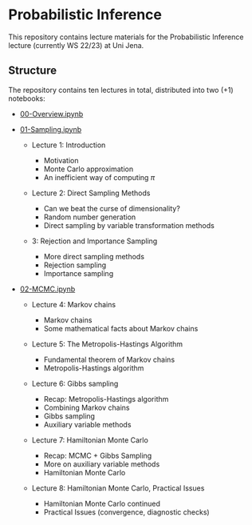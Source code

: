# Probabilistic Inference

This repository contains lecture materials for the Probabilistic Inference lecture (currently WS 22/23) at Uni Jena.

## Structure

The repository contains ten lectures in total, distributed into two (+1) notebooks:

* [00-Overview.ipynb](00-Overview.ipynb)

* [01-Sampling.ipynb](01-Sampling.ipynb)
    * Lecture 1: Introduction
        * Motivation
        * Monte Carlo approximation
        * An inefficient way of computing $\pi$

    * Lecture 2: Direct Sampling Methods
        * Can we beat the curse of dimensionality?
        * Random number generation
        * Direct sampling by variable transformation methods

    * 3: Rejection and Importance Sampling
        * More direct sampling methods
        * Rejection sampling
        * Importance sampling

* [02-MCMC.ipynb](02-MCMC.ipynb)
    * Lecture 4: Markov chains
        * Markov chains
        * Some mathematical facts about Markov chains

    * Lecture 5: The Metropolis-Hastings Algorithm
        * Fundamental theorem of Markov chains
        * Metropolis-Hastings algorithm

    * Lecture 6: Gibbs sampling
        * Recap: Metropolis-Hastings algorithm
        * Combining Markov chains
        * Gibbs sampling
        * Auxiliary variable methods

    * Lecture 7: Hamiltonian Monte Carlo
        * Recap: MCMC + Gibbs Sampling
        * More on auxiliary variable methods
        * Hamiltonian Monte Carlo

    * Lecture 8: Hamiltonian Monte Carlo, Practical Issues
        * Hamiltonian Monte Carlo continued
        * Practical Issues (convergence, diagnostic checks)